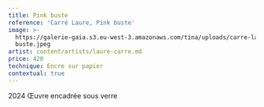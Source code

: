 ```yaml
---
title: Pink buste
reference: 'Carré Laure, Pink buste'
image: >-
  https://galerie-gaia.s3.eu-west-3.amazonaws.com/tina/uploads/carre-laure/galerie-gaia-carre-laure-pink
  buste.jpeg
artist: content/artists/laure-carre.md
price: 420
technique: Encre sur papier
contextual: true
---
```


2024 Œuvre encadrée sous verre 
